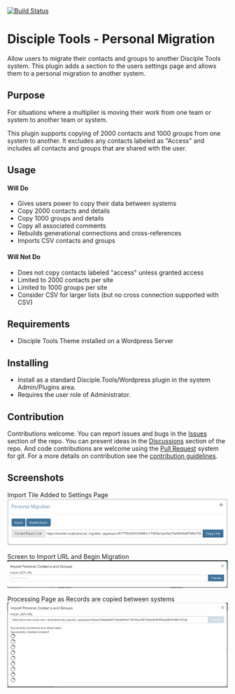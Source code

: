 [![Build Status](https://travis-ci.com/DiscipleTools/disciple-tools-personal-migration.svg?branch=master)](https://travis-ci.com/DiscipleTools/disciple-tools-personal-migration)

# Disciple Tools - Personal Migration

Allow users to migrate their contacts and groups to another Disciple Tools system. This plugin adds a section to the
users settings page and allows them to a personal migration to another system.

## Purpose

For situations where a multiplier is moving their work from one team or system to another team or system.

This plugin supports copying of 2000 contacts and 1000 groups from one system to another. It excludes any contacts labeled as "Access" and
includes all contacts and groups that are shared with the user.

## Usage

#### Will Do

- Gives users power to copy their data between systems
- Copy 2000 contacts and details
- Copy 1000 groups and details
- Copy all associated comments
- Rebuilds generational connections and cross-references
- Imports CSV contacts and groups

#### Will Not Do

- Does not copy contacts labeled "access" unless granted access
- Limited to 2000 contacts per site
- Limited to 1000 groups per site
- Consider CSV for larger lists (but no cross connection supported with CSV)

## Requirements

- Disciple Tools Theme installed on a Wordpress Server

## Installing

- Install as a standard Disciple.Tools/Wordpress plugin in the system Admin/Plugins area.
- Requires the user role of Administrator.

## Contribution

Contributions welcome. You can report issues and bugs in the
[Issues](https://github.com/DiscipleTools/disciple-tools-personal-migration/issues) section of the repo. You can present ideas
in the [Discussions](https://github.com/DiscipleTools/disciple-tools-personal-migration/discussions) section of the repo. And
code contributions are welcome using the [Pull Request](https://github.com/DiscipleTools/disciple-tools-personal-migration/pulls)
system for git. For a more details on contribution see the
[contribution guidelines](https://github.com/DiscipleTools/disciple-tools-personal-migration/blob/master/CONTRIBUTING.md).


## Screenshots
Import Tile Added to Settings Page
![screenshot](documentation/tile-screen.png)

Screen to Import URL and Begin Migration
![screenshot](documentation/import-url-screen.png)

Processing Page as Records are copied between systems
![screenshot](documentation/import-screen.png)


